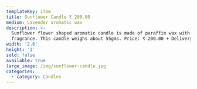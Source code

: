 ```yaml
---
templateKey: item
title: Sunflower Candle ₹ 200.00
medium: Lavender aromatic wax
description: >-
  Sunflower flower shaped aromatic candle is made of paraffin wax with Lavender
  fragrance. This candle weighs about 55gms. Price: ₹ 200.00 + Delivery
width: '2.6'
height: '1'
sold: false
available: true
large_image: /img/sunflower-candle.jpg
categories:
  - category: Candles
---
```


